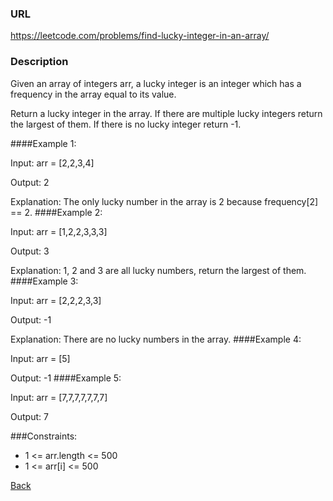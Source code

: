 ### URL

https://leetcode.com/problems/find-lucky-integer-in-an-array/
### Description

Given an array of integers arr, a lucky integer is an integer which has a frequency in the array equal to its value.

Return a lucky integer in the array. If there are multiple lucky integers return the largest of them. If there is no lucky integer return -1.

 

####Example 1:

Input: arr = [2,2,3,4]

Output: 2

Explanation: The only lucky number in the array is 2 because frequency[2] == 2.
####Example 2:

Input: arr = [1,2,2,3,3,3]

Output: 3

Explanation: 1, 2 and 3 are all lucky numbers, return the largest of them.
####Example 3:

Input: arr = [2,2,2,3,3]

Output: -1

Explanation: There are no lucky numbers in the array.
####Example 4:

Input: arr = [5]

Output: -1
####Example 5:

Input: arr = [7,7,7,7,7,7,7]

Output: 7
 

###Constraints:

* 1 <= arr.length <= 500
* 1 <= arr[i] <= 500

[Back](readme.md)